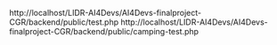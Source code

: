 http://localhost/LIDR-AI4Devs/AI4Devs-finalproject-CGR/backend/public/test.php
http://localhost/LIDR-AI4Devs/AI4Devs-finalproject-CGR/backend/public/camping-test.php